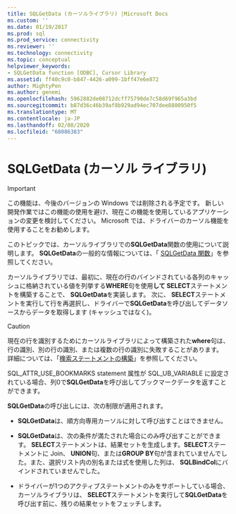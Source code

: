 ```yaml
---
title: SQLGetData (カーソルライブラリ) |Microsoft Docs
ms.custom: ''
ms.date: 01/19/2017
ms.prod: sql
ms.prod_service: connectivity
ms.reviewer: ''
ms.technology: connectivity
ms.topic: conceptual
helpviewer_keywords:
- SQLGetData function [ODBC], Cursor Library
ms.assetid: ff40c9c0-b847-4426-a099-1bff47e6e872
author: MightyPen
ms.author: genemi
ms.openlocfilehash: 5962882de08712dcff75790de7c58d69f965a3bd
ms.sourcegitcommit: b87d36c46b39af8b929ad94ec707dee8800950f5
ms.translationtype: MT
ms.contentlocale: ja-JP
ms.lasthandoff: 02/08/2020
ms.locfileid: "68086383"
---
```

# <a name="sqlgetdata-cursor-library"></a>SQLGetData (カーソル ライブラリ)
> [!IMPORTANT]  
>  この機能は、今後のバージョンの Windows では削除される予定です。 新しい開発作業ではこの機能の使用を避け、現在この機能を使用しているアプリケーションの変更を検討してください。 Microsoft では、ドライバーのカーソル機能を使用することをお勧めします。  
  
 このトピックでは、カーソルライブラリでの**SQLGetData**関数の使用について説明します。 **SQLGetData**の一般的な情報については、「 [SQLGetData 関数](../../../odbc/reference/syntax/sqlgetdata-function.md)」を参照してください。  
  
 カーソルライブラリでは、最初に、現在の行のバインドされている各列のキャッシュに格納されている値を列挙する**WHERE**句を使用**して SELECT**ステートメントを構築することで、 **SQLGetData**を実装します。 次に、 **SELECT**ステートメントを実行して行を再選択し、ドライバーで**SQLGetData**を呼び出してデータソースからデータを取得します (キャッシュではなく)。  
  
> [!CAUTION]  
>  現在の行を識別するためにカーソルライブラリによって構築された**where**句は、行の識別、別の行の識別、または複数の行の識別に失敗することがあります。 詳細については、「[検索ステートメントの構築](../../../odbc/reference/appendixes/constructing-searched-statements.md)」を参照してください。  
  
 SQL_ATTR_USE_BOOKMARKS statement 属性が SQL_UB_VARIABLE に設定されている場合、列0で**SQLGetData**を呼び出してブックマークデータを返すことができます。  
  
 **SQLGetData**の呼び出しには、次の制限が適用されます。  
  
-   **SQLGetData**は、順方向専用カーソルに対して呼び出すことはできません。  
  
-   **SQLGetData**は、次の条件が満たされた場合にのみ呼び出すことができます。 **SELECT**ステートメントは、結果セットを生成します。**SELECT**ステートメントに Join、 **UNION**句、または**GROUP BY**句が含まれていませんでした。また、選択リスト内の別名または式を使用した列は、 **SQLBindCol**にバインドされていませんでした。  
  
-   ドライバーが1つのアクティブステートメントのみをサポートしている場合、カーソルライブラリは、 **SELECT**ステートメントを実行して**SQLGetData**を呼び出す前に、残りの結果セットをフェッチします。

